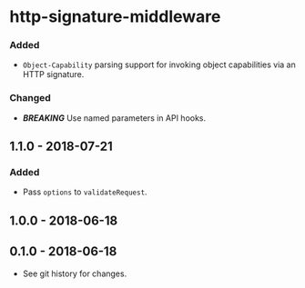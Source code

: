 # http-signature-middleware

### Added
- `Object-Capability` parsing support for invoking
  object capabilities via an HTTP signature.

### Changed
- ***BREAKING*** Use named parameters in API hooks.

## 1.1.0 - 2018-07-21

### Added
- Pass `options` to `validateRequest`.

## 1.0.0 - 2018-06-18

## 0.1.0 - 2018-06-18

- See git history for changes.
